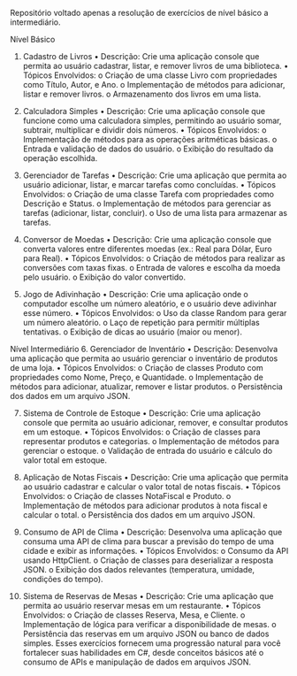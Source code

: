 Repositório voltado apenas a resolução de exercícios de nível básico a intermediário.

Nível Básico
1. Cadastro de Livros
•	Descrição: Crie uma aplicação console que permita ao usuário cadastrar, listar, e remover livros de uma biblioteca.
•	Tópicos Envolvidos:
  o	Criação de uma classe Livro com propriedades como Título, Autor, e Ano.
  o	Implementação de métodos para adicionar, listar e remover livros.
  o	Armazenamento dos livros em uma lista.

2. Calculadora Simples
•	Descrição: Crie uma aplicação console que funcione como uma calculadora simples, permitindo ao usuário somar, subtrair, multiplicar e dividir dois números.
•	Tópicos Envolvidos:
  o	Implementação de métodos para as operações aritméticas básicas.
  o	Entrada e validação de dados do usuário.
  o	Exibição do resultado da operação escolhida.

3. Gerenciador de Tarefas
•	Descrição: Crie uma aplicação que permita ao usuário adicionar, listar, e marcar tarefas como concluídas.
•	Tópicos Envolvidos:
  o	Criação de uma classe Tarefa com propriedades como Descrição e Status.
  o	Implementação de métodos para gerenciar as tarefas (adicionar, listar, concluir).
  o	Uso de uma lista para armazenar as tarefas.

4. Conversor de Moedas
•	Descrição: Crie uma aplicação console que converta valores entre diferentes moedas (ex.: Real para Dólar, Euro para Real).
•	Tópicos Envolvidos:
  o	Criação de métodos para realizar as conversões com taxas fixas.
  o	Entrada de valores e escolha da moeda pelo usuário.
  o	Exibição do valor convertido.

5. Jogo de Adivinhação
•	Descrição: Crie uma aplicação onde o computador escolhe um número aleatório, e o usuário deve adivinhar esse número.
•	Tópicos Envolvidos:
  o	Uso da classe Random para gerar um número aleatório.
  o	Laço de repetição para permitir múltiplas tentativas.
  o	Exibição de dicas ao usuário (maior ou menor).

Nível Intermediário
6. Gerenciador de Inventário
•	Descrição: Desenvolva uma aplicação que permita ao usuário gerenciar o inventário de produtos de uma loja.
•	Tópicos Envolvidos:
  o	Criação de classes Produto com propriedades como Nome, Preço, e Quantidade.
  o	Implementação de métodos para adicionar, atualizar, remover e listar produtos.
  o	Persistência dos dados em um arquivo JSON.

7. Sistema de Controle de Estoque
•	Descrição: Crie uma aplicação console que permita ao usuário adicionar, remover, e consultar produtos em um estoque.
•	Tópicos Envolvidos:
  o	Criação de classes para representar produtos e categorias.
  o	Implementação de métodos para gerenciar o estoque.
  o	Validação de entrada do usuário e cálculo do valor total em estoque.

8. Aplicação de Notas Fiscais
•	Descrição: Crie uma aplicação que permita ao usuário cadastrar e calcular o valor total de notas fiscais.
•	Tópicos Envolvidos:
  o	Criação de classes NotaFiscal e Produto.
  o	Implementação de métodos para adicionar produtos à nota fiscal e calcular o total.
  o	Persistência dos dados em um arquivo JSON.

9. Consumo de API de Clima
•	Descrição: Desenvolva uma aplicação que consuma uma API de clima para buscar a previsão do tempo de uma cidade e exibir as informações.
•	Tópicos Envolvidos:
  o	Consumo da API usando HttpClient.
  o	Criação de classes para deserializar a resposta JSON.
  o	Exibição dos dados relevantes (temperatura, umidade, condições do tempo).

10. Sistema de Reservas de Mesas
•	Descrição: Crie uma aplicação que permita ao usuário reservar mesas em um restaurante.
•	Tópicos Envolvidos:
  o	Criação de classes Reserva, Mesa, e Cliente.
  o	Implementação de lógica para verificar a disponibilidade de mesas.
  o	Persistência das reservas em um arquivo JSON ou banco de dados simples.
Esses exercícios fornecem uma progressão natural para você fortalecer suas habilidades em C#, desde conceitos básicos até o consumo de APIs e manipulação de dados em arquivos JSON.
